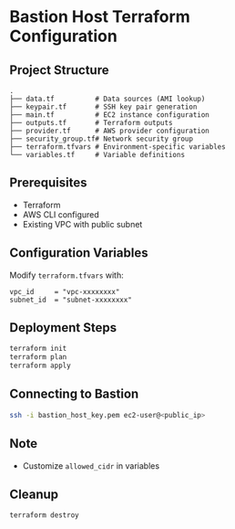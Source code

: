 
# Bastion Host Terraform Configuration

## Project Structure
```
.
├── data.tf          # Data sources (AMI lookup)
├── keypair.tf       # SSH key pair generation
├── main.tf          # EC2 instance configuration
├── outputs.tf       # Terraform outputs
├── provider.tf      # AWS provider configuration
├── security_group.tf# Network security group
├── terraform.tfvars # Environment-specific variables
└── variables.tf     # Variable definitions
```

## Prerequisites
- Terraform
- AWS CLI configured
- Existing VPC with public subnet

## Configuration Variables
Modify `terraform.tfvars` with:
```hcl
vpc_id     = "vpc-xxxxxxxx"
subnet_id  = "subnet-xxxxxxxx"
```

## Deployment Steps
```bash
terraform init
terraform plan
terraform apply
```

## Connecting to Bastion
```bash
ssh -i bastion_host_key.pem ec2-user@<public_ip>
```

## Note
- Customize `allowed_cidr` in variables

## Cleanup
```bash
terraform destroy
```